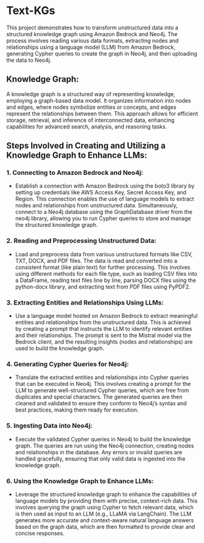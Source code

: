 # Text-KGs
This project demonstrates how to transform unstructured data into a structured knowledge graph using Amazon Bedrock and Neo4j. The process involves reading various data formats, extracting nodes and relationships using a language model (LLM) from Amazon Bedrock, generating Cypher queries to create the graph in Neo4j, and then uploading the data to Neo4j.

## Knowledge Graph:
A knowledge graph is a structured way of representing knowledge, employing a graph-based data model. It organizes information into nodes and edges, where nodes symbolize entities or concepts, and edges represent the relationships between them. This approach allows for efficient storage, retrieval, and inference of interconnected data, enhancing capabilities for advanced search, analysis, and reasoning tasks.

## Steps Involved in Creating and Utilizing a Knowledge Graph to Enhance LLMs:
### 1. Connecting to Amazon Bedrock and Neo4j:
  - Establish a connection with Amazon Bedrock using the boto3 library by setting up credentials like AWS Access Key, Secret 
    Access Key, and Region. This connection enables the use of language models to extract nodes and relationships from 
    unstructured data. Simultaneously, connect to a Neo4j database using the GraphDatabase driver from the neo4j library, 
    allowing you to run Cypher queries to store and manage the structured knowledge graph.
### 2. Reading and Preprocessing Unstructured Data:
- Load and preprocess data from various unstructured formats like CSV, TXT, DOCX, and PDF files. The data is read and 
  converted into a consistent format (like plain text) for further processing. This involves using different methods for 
  each file type, such as loading CSV files into a DataFrame, reading text files line by line, parsing DOCX files using the 
  python-docx library, and extracting text from PDF files using PyPDF2.
### 3. Extracting Entities and Relationships Using LLMs:
- Use a language model hosted on Amazon Bedrock to extract meaningful entities and relationships from the unstructured data. 
  This is achieved by creating a prompt that instructs the LLM to identify relevant entities and their relationships. The 
  prompt is sent to the Mistral model via the Bedrock client, and the resulting insights (nodes and relationships) are used 
  to build the knowledge graph.
### 4. Generating Cypher Queries for Neo4j:
- Translate the extracted entities and relationships into Cypher queries that can be executed in Neo4j. This involves 
  creating a prompt for the LLM to generate well-structured Cypher queries, which are free from duplicates and special 
  characters. The generated queries are then cleaned and validated to ensure they conform to Neo4j’s syntax and best 
  practices, making them ready for execution.
### 5. Ingesting Data into Neo4j:
- Execute the validated Cypher queries in Neo4j to build the knowledge graph. The queries are run using the Neo4j 
  connection, creating nodes and relationships in the database. Any errors or invalid queries are handled gracefully, 
  ensuring that only valid data is ingested into the knowledge graph.
### 6. Using the Knowledge Graph to Enhance LLMs:
- Leverage the structured knowledge graph to enhance the capabilities of language models by providing them with precise, 
  context-rich data. This involves querying the graph using Cypher to fetch relevant data, which is then used as input to an 
  LLM (e.g., LLaMA via LangChain). The LLM generates more accurate and context-aware natural language answers based on the 
  graph data, which are then formatted to provide clear and concise responses.




